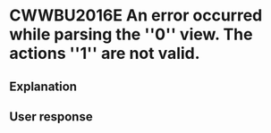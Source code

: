 # CWWBU2016E An error occurred while parsing the ''0'' view. The actions ''1'' are not valid.

## Explanation

## User response